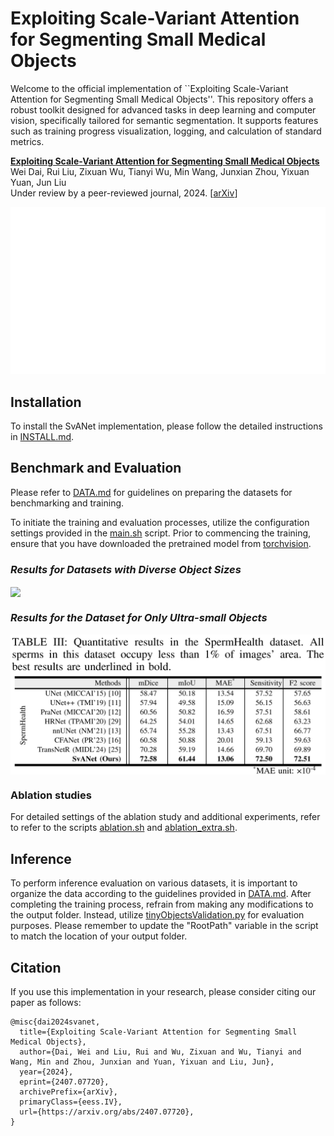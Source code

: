 # Exploiting Scale-Variant Attention for Segmenting Small Medical Objects
Welcome to the official implementation of ``Exploiting Scale-Variant Attention for Segmenting Small Medical Objects''. This repository offers a robust toolkit designed for advanced tasks in deep learning and computer vision, specifically tailored for semantic segmentation. It supports features such as training progress visualization, logging, and calculation of standard metrics.

[**Exploiting Scale-Variant Attention for Segmenting Small Medical Objects**](https://arxiv.org/abs/2407.07720)  
Wei Dai, Rui Liu, Zixuan Wu, Tianyi Wu, Min Wang, Junxian Zhou, Yixuan Yuan, Jun Liu        
Under review by a peer-reviewed journal, 2024. [[arXiv](https://arxiv.org/pdf/2407.07720v4)] <!-- [[Paper](https://www.sciencedirect.com/science/article/abs/pii/S0893608024002740?dgcid=rss_sd_all)] -->


![](./readme/architecture_animation.gif)


## Installation

To install the SvANet implementation, please follow the detailed instructions in [INSTALL.md](readme/INSTALL.md).

## Benchmark and Evaluation

Please refer to [DATA.md](readme/DATA.md) for guidelines on preparing the datasets for benchmarking and training.

To initiate the training and evaluation processes, utilize the configuration settings provided in the [main.sh](shell/main.sh) script. Prior to commencing the training, ensure that you have downloaded the pretrained model from [torchvision](https://download.pytorch.org/models/resnet50-11ad3fa6.pth).


### *Results for Datasets with Diverse Object Sizes*  

<p align="left"> <img src=readme/segmentation_all_sizes.jpg align="center" width="1080">

<!-- <p align="center"> <img src=readme/trends.jpg align="center" width="640"> -->

### *Results for the Dataset for Only Ultra-small Objects*  

<p align="left"> <img src=readme/segmentation_ultra_small.jpg align="center" width="540">

<!-- ### *Negative Case Analysis*

<p align="left"> <img src=readme/vis.jpg align="center" width="1080">

<p align="left"> <img src=readme/vis_sup1.jpg align="center" width="1080">

<p align="left"> <img src=readme/vis_sup2.jpg align="center" width="1080"> -->


### Ablation studies

For detailed settings of the ablation study and additional experiments, refer to refer to the scripts [ablation.sh](shell/ablation.sh) and [ablation_extra.sh](shell/ablation_extra.sh).

## Inference

To perform inference evaluation on various datasets, it is important to organize the data according to the guidelines provided in [DATA.md](readme/DATA.md). After completing the training process, refrain from making any modifications to the output folder. Instead, utilize [tinyObjectsValidation.py](tools/tinyObjectsValidation.py) for evaluation purposes. Please remember to update the "RootPath" variable in the script to match the location of your output folder.

## Citation

If you use this implementation in your research, please consider citing our paper as follows:

    @misc{dai2024svanet,
      title={Exploiting Scale-Variant Attention for Segmenting Small Medical Objects},
      author={Dai, Wei and Liu, Rui and Wu, Zixuan and Wu, Tianyi and Wang, Min and Zhou, Junxian and Yuan, Yixuan and Liu, Jun},
      year={2024},
      eprint={2407.07720},
      archivePrefix={arXiv},
      primaryClass={eess.IV},
      url={https://arxiv.org/abs/2407.07720}, 
    }